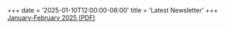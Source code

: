 +++
date = '2025-01-10T12:00:00-06:00'
title = 'Latest Newsletter'
+++
[January-February 2025 (PDF)](/newsletters/2025-Jan-Feb.pdf)